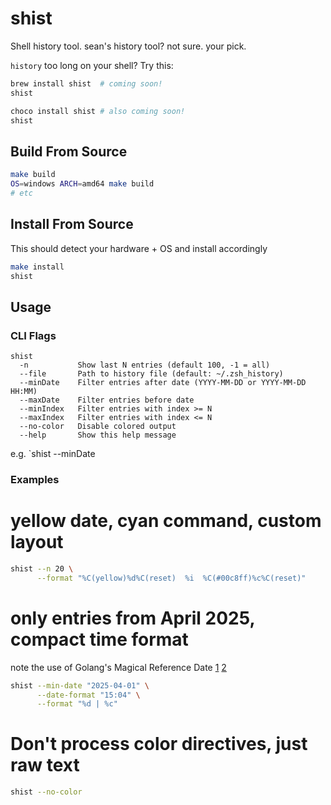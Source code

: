 # shist
Shell history tool. sean's history tool? not sure. your pick.

`history` too long on your shell?
Try this:

```bash
brew install shist  # coming soon!
shist
```

```powershell
choco install shist # also coming soon!
shist
```

## Build From Source
```bash
make build
OS=windows ARCH=amd64 make build
# etc
```
## Install From Source
This should detect your hardware + OS and install accordingly
```bash
make install 
shist
```

## Usage
### CLI Flags
```
shist
  -n           Show last N entries (default 100, -1 = all)
  --file       Path to history file (default: ~/.zsh_history)
  --minDate    Filter entries after date (YYYY-MM-DD or YYYY-MM-DD HH:MM)
  --maxDate    Filter entries before date
  --minIndex   Filter entries with index >= N
  --maxIndex   Filter entries with index <= N
  --no-color   Disable colored output
  --help       Show this help message
```

e.g. `shist --minDate
### Examples

# yellow date, cyan command, custom layout
```bash
shist --n 20 \
      --format "%C(yellow)%d%C(reset)  %i  %C(#00c8ff)%c%C(reset)"
```

# only entries from April 2025, compact time format
note the use of Golang's Magical Reference Date [1](https://pkg.go.dev/time#pkg-constants) [2](https://devrants.blog/2021/10/04/golang-magical-reference-date/) 
```bash
shist --min-date "2025-04-01" \
      --date-format "15:04" \
      --format "%d | %c"
```
# Don't process color directives, just raw text
```bash
shist --no-color
```